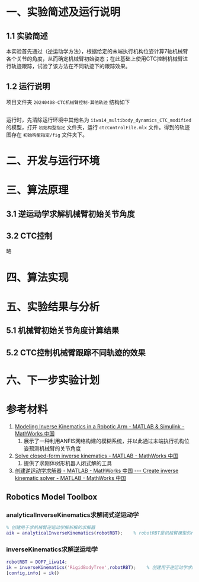 # 一、实验简述及运行说明
## 1.1 实验简述

本实验首先通过（逆运动学方法），根据给定的末端执行机构位姿计算7轴机械臂各个关节的角度，从而确定机械臂初始姿态；在此基础上使用CTC控制机械臂进行轨迹跟踪，试验了该方法在不同轨迹下的跟踪效果。

## 1.2 运行说明

项目文件夹 `20240408-CTC机械臂控制-其他轨迹` 结构如下

```shell

```

运行时，先清除运行环境中其他名为 `iiwa14_multibody_dynamics_CTC_modified` 的模型，打开 `初始构型指定` 文件夹，运行 `ctcControlFile.mlx` 文件。得到的轨迹图存在 `初始构型指定/fig` 文件夹下。

# 二、开发与运行环境

# 三、算法原理

## 3.1 逆运动学求解机械臂初始关节角度

## 3.2 CTC控制

略

# 四、算法实现

# 五、实验结果与分析

## 5.1 机械臂初始关节角度计算结果

## 5.2 CTC控制机械臂跟踪不同轨迹的效果

# 六、下一步实验计划

# 参考材料

1. [Modeling Inverse Kinematics in a Robotic Arm - MATLAB & Simulink - MathWorks 中国](https://ww2.mathworks.cn/help/fuzzy/modeling-inverse-kinematics-in-a-robotic-arm.html)
	1. 展示了一种利用ANFIS网络构建的模糊系统，并以此通过末端执行机构位姿预测机械臂的关节角度
2. [Solve closed-form inverse kinematics - MATLAB - MathWorks 中国](https://ww2.mathworks.cn/help/robotics/ref/analyticalinversekinematics.html)
	1. 提供了求刚体树形机器人闭式解的工具
3. [创建逆运动学求解器 - MATLAB - MathWorks 中国 --- Create inverse kinematic solver - MATLAB - MathWorks 中国](https://ww2.mathworks.cn/help/robotics/ref/inversekinematics-system-object.html)

## Robotics Model Toolbox

### analyticalInverseKinematics求解闭式逆运动学

```matlab
% 创建用于求机械臂逆运动学解析解的求解器
aik = analyticalInverseKinematics(robotRBT);    % robotRBT是机械臂模型的rigidBodyTree对象
```

### inverseKinematics求解逆运动学

```matlab
robotRBT = DOF7_iiwa14;
ik = inverseKinematics('RigidBodyTree',robotRBT);    % 创建用于逆运动学求解的求解器
[config,info] = ik()
```